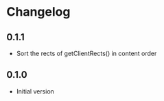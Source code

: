# Changelog

## 0.1.1

- Sort the rects of getClientRects() in content order

## 0.1.0

- Initial version

